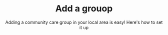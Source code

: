 ---
title: Add a grouop
subtitle: Adding a community care group in your local area is easy! Here's how to set it up
steps:
  - step: >-
      Create a group up via
        <a
          href='https://www.facebook.com/help/167970719931213'
          target='_blank'
          rel='noopener noreferrer'
        >
          Facebook</a>,
        <a
          href='https://faq.whatsapp.com/en/android/26000123/'
          target='_blank'
          rel='noopener noreferrer'
        >
          WhatsApp</a>
        or
        <a
          href='https://help.nextdoor.com/s/article/How-to-create-a-group?language=en_AU'
          target='_blank'
          rel='noopener noreferrer'
        >
          NextDoor.
        </a>
  - step: >-
      Once your group is set up, fill in the information below to add your group on the #viralkindness website
  - step: >-
      After you've added your group, people will be able to <a href="/#groupSearch">find it on this site by searching for their suburb. </a>They’ll be able to volunteer to lend a hand, or request assistance.
disclaimer: >-
  <a href="/resources#start-a-group">More information about starting a group is available here.</a> If you need to make any changes, update or remove your group from the hub, please email <a href='mailto:viralkindness@getup.org.au.'>viralkindness@getup.org.au</a>
---